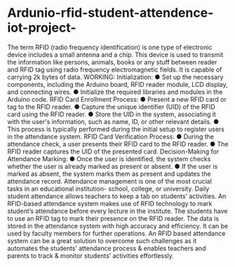 # Ardunio-rfid-student-attendence-iot-project-
The term RFID (radio frequency identification) is one type of electronic device includes a small antenna and a chip. This device is used to transmit the information like persons, animals, books or any stuff between reader and RFID tag using radio frequency electromagnetic fields. It is capable of carrying 2k bytes of data.
WORKING:
Initialization:
●	Set up the necessary components, including the Arduino board, RFID reader module, LCD display, and connecting wires.
●	Initialize the required libraries and modules in the Arduino code.
RFID Card Enrollment Process:
●	Present a new RFID card or tag to the RFID reader.
●	Capture the unique identifier (UID) of the RFID card using the RFID reader.
●	Store the UID in the system, associating it with the user's information, such as name, ID, or other relevant details.
●	This process is typically performed during the initial setup to register users in the attendance system.
RFID Card Verification Process:
●	During the attendance check, a user presents their RFID card to the RFID reader.
●	The RFID reader captures the UID of the presented card.
Decision-Making for Attendance Marking:
●	Once the user is identified, the system checks whether the user is already marked as present or absent.
●	If the user is marked as absent, the system marks them as present and updates the attendance record.
Attendance management is one of the most crucial tasks in an educational institution- school, college, or university. Daily student attendance allows teachers to keep a tab on students’ activities.
An RFID-based attendance system makes use of RFID technology to mark student’s attendance before every lecture in the institute. The students have to use an RFID tag to mark their presence on the RFID reader. The data is stored in the attendance system with high accuracy and efficiency. It can be used by faculty members for further operations.
An RFID based attendance system can be a great solution to overcome such challenges as it automates the students’ attendance process & enables teachers and parents to track & monitor students’ activities effortlessly.


